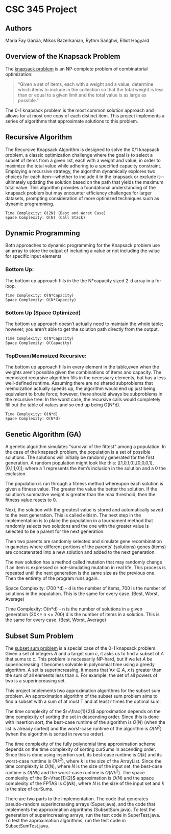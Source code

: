 # CSC 345 Project

## Authors
Maria Fay Garcia, Mikos Bazerkanian, Rythm Sanghvi, Elliot Hagyard

## Overview of the Knapsack Problem

The [knapsack problem](https://en.wikipedia.org/wiki/Knapsack_problem) is an NP-complete problem of combinatorial optimization:

> “Given a set of items, each with a weight and a value, determine
which items to include in the collection so that the total weight
is less than or equal to a given limit and the total value is as
large as possible.”

The 0-1 knapsack problem is the most common solution approach and allows
for at most one copy of each distinct item. This project implements a series
of algorithms that approximate solutions to this problem.

## Recursive Algorithm
The Recursive Knapsack Algorithm is designed to solve the 0/1 knapsack problem,
a classic optimization challenge where the goal is to select a subset of items from
a given list, each with a weight and value, in order to maximize the total value
while adhering to a specified capacity constraint. Employing a recursive strategy,
the algorithm dynamically explores two choices for each item—whether to include it
in the knapsack or exclude it—ultimately updating the solution based on the path
that yields the maximum total value. This algorithm provides a foundational
understanding of the knapsack problem but may encounter efficiency challenges
for larger datasets, prompting consideration of more optimized techniques such
as dynamic programming.

    Time Complexity: O(2N) (Best and Worst Case)
    Space Complexity: O(N) (Call Stack)

## Dynamic Programming
Both approaches to dynamic programming for the Knapsack problem use an
array to store the output of including a value or not including the value for
specific input elements 

### Bottom Up: 
The bottom up approach fills in the the N*capacity sized 2-d array in a for loop.

    Time Complexity: O(N*Capacity)
    Space Complexity: O(N*Capacity)

### Bottom Up (Space Optimized)
The bottom up approach doesn’t actually need to maintain the whole table; however,
you aren’t able to get the solution path directly from the output.

    Time Complexity: O(N*Capacity)
    Space Complexity: O(Capacity)

### TopDown/Memoized Recursive:
The bottom up approach fills in every element in the table,even when the
 weights aren’t possible given the combinations of items and capacity.
The memoized recursive algorithm fills in the necessary elements, but has
a less well-defined runtime. Assuming there are no shared subproblems that
memoization actually speeds up, the algorithm would end up just being equivalent
to brute force; however, there should always be subproblems in the recursive tree.
In the worst case, the recursive calls would completely fill out the table of
values and so end up being O(N*d).

    Time Complexity: O(N*d)
    Space Complexity: O(N*d)

## Genetic Algorithm (GA)
A genetic algorithm simulates "survival of the fittest" among a population.
In the case of the knapsack problem, the population is a set of possible solutions.
The solutions will initially be randomly generated for the first generation. A
random population might look like this: [[1,0,1,0],[0,0,0,1], [0,1,1,0]]; where
a 1 represents the item’s inclusion in the solution and a 0 the exclusion.

The population is run through a fitness method whereupon each solution is
given a fitness value. The greater the value the better the solution. If
the solution’s summative weight is greater than the max threshold,
then the fitness value resets to 0.

Next, the solution with the greatest value is stored and automatically saved
to the next generation. This is called elitism. The next step in the implementation
is to place the population in a tournament method that randomly selects two
solutions and the one with the greater value is selected to be a parent for
the next generation.

Then two parents are randomly selected and simulate gene recombination
in gametes where different portions of the parents’ (solutions) genes
(items) are concatenated into a new solution and added to the next generation.

The new solution has a method called mutation that may randomly change if an
item is expressed or not–simulating mutation in real life. This process is
repeated until the next generation is the same size as the previous one.
Then the entirety of the program runs again.

Space Complexity: (700 *d) - d is the number of items, 700 is the number of
solutions in the population. This is the same for every case. (Best, Worst, Average)

Time Complexity: O(n*d) - n is the number of solutions in a given
generation (20<= n <= 700) d is the number of items in a solution.
This is the same for every case. (Best, Worst, Average)

## Subset Sum Problem
The [subset sum problem](https://en.wikipedia.org/wiki/Subset_sum_problem#Simple_1/2-approximation)
is a special case of the 0-1 knapsack problem. Given a set of integers $A$ and a
target sum $c$, it asks us to find a subset of $A$ that sums to $c$. This problem
is necessarily NP-hard, but if we let $A$ be superincreasing it becomes solvable
in polynomial time using a greedy algorithm. A set is superincreasing, it means that
$\forall{x} \in A$, $x$ is greater than the sum of all elements less than $x$.
For example, the set of all powers of two is a superincreasing set.

This project implements two approximation algorithms for the subset sum problem.
An approximation algorithm of the subset sum problem aims to find a subset with
a sum of at most T and at least r times the optimal sum.

The time complexity of the $r=\frac{1}{2}$ approximation depends on the time complexity of
sorting the set in descending order. Since this is done with insertion sort, the
best-case runtime of the algorithm is $O(N)$ (when the list is already sorted) and
the worst-case runtime of the algorithm is $O(N^2)$ (when the algorithm is sorted
in reverse order).

The time complexity of the fully polynomial time approximation scheme depends
on the time complexity of sorting curSums in ascending order. Since this is
done using insertion sort, its best-case runtime is $O(k)$ and its worst-case
runtime is $O(k^2)$, where  $k$ is the size of the ArrayList. Since the time
complexity is $O(N)$, where $N$ is the size of the input set, the best-case
runtime is $O(Nk)$ and the worst-case runtime is $O(Nk^2)$. The space complexity
of the $r=\frac{1}{2}$ approximation is $O(N)$ and the space complexity of the FPTAS is $O(Nk)$,
where $N$ is the size of the input set and $k$ is the size of curSums.

There are two parts to the implementation. The code that generates pseudo-random
superincreasing arrays (Super.java), and the code that implements the approximation
algorithms (SubsetSum.java). To test the generation of superincreasing arrays, run
the test code in SuperTest.java. To test the approximation algorithms, run the
test code in SubsetSumTest.java. 




